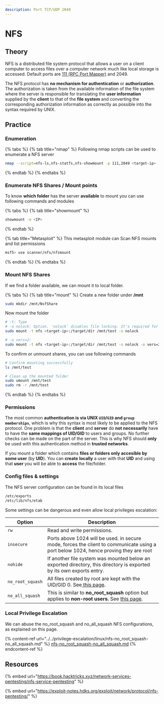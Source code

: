 ```yaml
---
description: Port TCP/UDP 2049
---
```


# NFS

## Theory

NFS is a distributed file system protocol that allows a user on a client computer to access files over a computer network much like local storage is accessed. Default ports are [111 (RPC Port Mapper)](rpc-port-mapper.md) and 2049.

The NFS protocol has **no mechanism for authentication** or **authorization**. The authorization is taken from the available information of the file system where the server is responsible for translating the **user information** supplied by the **client** to that of the **file system** and converting the corresponding authorization information as correctly as possible into the syntax required by UNIX.

## Practice

### Enumeration

{% tabs %}
{% tab title="nmap" %}
Following nmap scripts can be used to enumerate a NFS server

```bash
nmap --script=nfs-ls,nfs-statfs,nfs-showmount -p 111,2049 <target-ip>
```
{% endtab %}
{% endtabs %}

### Enumerate NFS Shares / Mount points

To know **which folder** has the server **available** to mount you can use following commands and modules

{% tabs %}
{% tab title="showmount" %}
```bash
showmount -e <IP>
```
{% endtab %}

{% tab title="Metasploit" %}
This metasploit module can Scan NFS mounts and list permissions

```bash
msf5> use scanner/nfs/nfsmount
```
{% endtab %}
{% endtabs %}

### Mount NFS Shares

If we find a folder available, we can mount it to local folder.

{% tabs %}
{% tab title="mount" %}
Create a new folder under **/mnt**

```bash
sudo mkdir /mnt/NsfShare
```

Now mount the folder

```bash
# -t: Type
# -o nolock: Option. 'nolock' disables file locking. It's required for older NFS servers.
sudo mount -t nfs <target-ip>:/target/dir /mnt/test -o nolock

# -o vers=2: 
sudo mount -t nfs <target-ip>:/target/dir /mnt/test -o nolock -o vers=2
```

To confirm or unmount shares, you can use following commands

```bash
# Confirm mounting successfully
ls /mnt/test

# Clean up the mounted folder
sudo umount /mnt/test
sudo rm -r /mnt/test
```
{% endtab %}
{% endtabs %}

### Permissions

The most common **authentication is via UNIX `UID`/`GID` and `group memberships`**, which is why this syntax is most likely to be applied to the NFS protocol. One problem is that the **client** and **server** do **not necessarily** have to have the **same mappings of UID/GID** to users and groups. No further checks can be made on the part of the server. This is why NFS should **only** be used with this authentication method in **trusted networks**.

If you mount a folder which contains **files or folders only accesible by some user** (by **UID**). You can **create** **locally** a user with that **UID** and using that **user** you will be able to **access** the file/folder.

### Config files & settings

The NFS server configuration can be found in its local files

```bash
/etc/exports
/etc/lib/nfs/etab
```

Some settings can be dangerous and even allow local privileges escalation:

| Option           | Description                                                                                                                                                                  |
| ---------------- | ---------------------------------------------------------------------------------------------------------------------------------------------------------------------------- |
| `rw`             | Read and write permissions.                                                                                                                                                  |
| `insecure`       | Ports above 1024 will be used. in secure mode, forces the client to communicate using a port below 1024, hence proving they are root                                         |
| `nohide`         | If another file system was mounted below an exported directory, this directory is exported by its own exports entry.                                                         |
| `no_root_squash` | All files created by root are kept with the UID/GID 0. See[ this page](../../privilege-escalation/linux/nfs-no\_root\_squash-no\_all\_squash.md).                            |
| `no_all_squash`  | This is similar to **no\_root\_squash** option but applies to **non-root users.** See [this page](../../privilege-escalation/linux/nfs-no\_root\_squash-no\_all\_squash.md). |

### Local Privilege Escalation

We can abuse the no\_root\_squash and no\_all\_squash NFS configurations, as explained on this page.

{% content-ref url="../../privilege-escalation/linux/nfs-no_root_squash-no_all_squash.md" %}
[nfs-no\_root\_squash-no\_all\_squash.md](../../privilege-escalation/linux/nfs-no\_root\_squash-no\_all\_squash.md)
{% endcontent-ref %}

## Resources

{% embed url="https://book.hacktricks.xyz/network-services-pentesting/nfs-service-pentesting" %}

{% embed url="https://exploit-notes.hdks.org/exploit/network/protocol/nfs-pentesting/" %}
